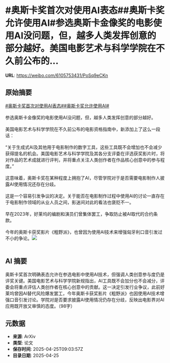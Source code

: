 # #奥斯卡奖首次对使用AI表态##奥斯卡奖允许使用AI#参选奥斯卡金像奖的电影使用AI没问题，但，越多人类发挥创意的部分越好。美国电影艺术与科学学院在不久前公布的...

**URL**: https://weibo.com/6105753431/PoSq9eCKn

## 原始摘要

<a href="https://m.weibo.cn/search?containerid=231522type%3D1%26t%3D10%26q%3D%23%E5%A5%A5%E6%96%AF%E5%8D%A1%E5%A5%96%E9%A6%96%E6%AC%A1%E5%AF%B9%E4%BD%BF%E7%94%A8AI%E8%A1%A8%E6%80%81%23&amp;extparam=%23%E5%A5%A5%E6%96%AF%E5%8D%A1%E5%A5%96%E9%A6%96%E6%AC%A1%E5%AF%B9%E4%BD%BF%E7%94%A8AI%E8%A1%A8%E6%80%81%23" data-hide=""><span class="surl-text">#奥斯卡奖首次对使用AI表态#</span></a><a href="https://m.weibo.cn/search?containerid=231522type%3D1%26t%3D10%26q%3D%23%E5%A5%A5%E6%96%AF%E5%8D%A1%E5%A5%96%E5%85%81%E8%AE%B8%E4%BD%BF%E7%94%A8AI%23&amp;extparam=%23%E5%A5%A5%E6%96%AF%E5%8D%A1%E5%A5%96%E5%85%81%E8%AE%B8%E4%BD%BF%E7%94%A8AI%23" data-hide=""><span class="surl-text">#奥斯卡奖允许使用AI#</span></a><br><br>参选奥斯卡金像奖的电影使用AI没问题，但，越多人类发挥创意的部分越好。<br><br>美国电影艺术与科学学院在不久前公布的电影资格指南中，新添加上了这么一段话：<br><br>“关于生成式AI及其他用于电影制作的数字工具，这些工具既不会增加也不会减少获得提名的机会。美国电影艺术与科学学院及其各分支评委在评选获奖影片时，将对作品的艺术成就进行评判，并将重点关注人类创作者在作品核心创意中的参与程度。”<br><br>这意味着，奥斯卡奖在某种程度上拥抱了AI，尽管学院对于是否需要电影制作人披露AI使用情况还存在分歧。<br><br>这是一个容易引发争议的决定。关于能否在电影制作过程中使用AI的讨论一直存在于电影制作领域的从业人员之间，影迷间对此的看法也褒贬不一。<br><br>早在2023年，好莱坞的编剧和演员们曾集体罢工，争取防止被AI取代的合约条款。<br><br>今年的奥斯卡获奖影片《粗野派》，也曾因为使用AI技术来增强匈牙利口音引发过不小的争论。<img style="" src="https://tvax3.sinaimg.cn/large/006Fd7o3ly1i0sxgmgfkaj31hc1401cb.jpg" referrerpolicy="no-referrer"><br><br>

## AI 摘要

奥斯卡奖首次明确表态允许在参选电影中使用AI技术，但强调人类创意参与度仍是评奖关键。美国电影艺术与科学学院新规指出，AI工具既不会加分也不会减分，评委会将重点评估人类创作者在核心创意中的贡献。这一决定引发行业争议，此前好莱坞曾因AI替代风险爆发罢工，今年奥斯卡获奖影片《粗野派》也因使用AI技术增强口音引发讨论。学院对是否要求披露AI使用情况仍存在分歧，反映出电影界对AI应用既开放又审慎的态度。（98字）

## 元数据

- **来源**: ArXiv
- **类型**: 论文
- **保存时间**: 2025-04-25T09:03:57Z
- **目录日期**: 2025-04-25
